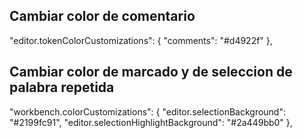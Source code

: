 
## Cambiar color de comentario

"editor.tokenColorCustomizations": {
    "comments": "#d4922f"
},

## Cambiar color de marcado y de seleccion de palabra repetida

"workbench.colorCustomizations": {
        "editor.selectionBackground": "#2199fc91",
        "editor.selectionHighlightBackground": "#2a449bb0"
    },
